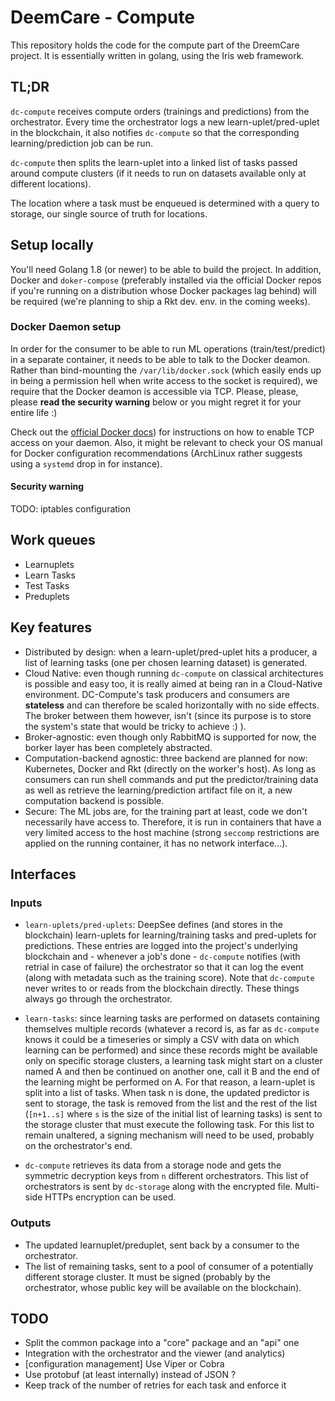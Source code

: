 DeemCare - Compute
==================

This repository holds the code for the compute part of the DreemCare project. It
is essentially written in golang, using the Iris web framework.

TL;DR
-----
`dc-compute` receives compute orders (trainings and predictions) from the
orchestrator. Every time the orchestrator logs a new learn-uplet/pred-uplet in
the blockchain, it also notifies `dc-compute` so that the corresponding
learning/prediction job can be run.

`dc-compute` then splits the learn-uplet into a linked list of tasks passed
around compute clusters (if it needs to run on datasets available only at
different locations).

The location where a task must be enqueued is determined with a query to
storage, our single source of truth for locations.

Setup locally
-------------

You'll need Golang 1.8 (or newer) to be able to build the project. In addition,
Docker and `doker-compose` (preferably installed via the official Docker repos
if you're running on a distribution whose Docker packages lag behind) will be
required (we're planning to ship a Rkt dev. env. in the coming weeks).

### Docker Daemon setup

In order for the consumer to be able to run ML operations (train/test/predict)
in a separate container, it needs to be able to talk to the Docker deamon.
Rather than bind-mounting the `/var/lib/docker.sock` (which easily ends up in
being a permission hell when write access to the socket is required), we require
that the Docker deamon is accessible via TCP. Please, please, please **read the
security warning** below or you might regret it for your entire life :)

Check out the [official Docker docs](https://docs.docker.com/engine/admin/#configuring-docker)) for instructions on how to enable TCP access on your daemon.
Also, it might be relevant to check your OS manual for Docker configuration
recommendations (ArchLinux rather suggests using a `systemd` drop in for
instance).

#### Security warning

TODO: iptables configuration

Work queues
-----------

* Learnuplets
* Learn Tasks
* Test Tasks
* Preduplets

Key features
------------
* Distributed by design: when a learn-uplet/pred-uplet hits a producer, a list
  of learning tasks (one per chosen learning dataset) is generated.
* Cloud Native: even though running `dc-compute` on classical architectures is
  possible and easy too, it is really aimed at being ran in a Cloud-Native
  environment. DC-Compute's task producers and consumers are **stateless** and
  can therefore be scaled horizontally with no side effects. The broker between
  them however, isn't (since its purpose is to store the system's state that
  would be tricky to achieve :) ).
* Broker-agnostic: even though only RabbitMQ is supported for now, the borker
  layer has been completely abstracted.
* Computation-backend agnostic: three backend are planned for now: Kubernetes,
  Docker and Rkt (directly on the worker's host). As long as consumers can run
  shell commands and put the predictor/training data as well as retrieve the
  learning/prediction artifact file on it, a new computation backend is
  possible.
* Secure: The ML jobs are, for the training part at least, code we don't
  necessarily have access to. Therefore, it is run in containers that have a
  very limited access to the host machine (strong `seccomp` restrictions are
  applied on the running container, it has no network interface...).


Interfaces
----------

### Inputs

* `learn-uplets/pred-uplets`: DeepSee defines (and stores in the blockchain)
  learn-uplets for learning/training tasks and pred-uplets for predictions.
  These entries are logged into the project's underlying blockchain and -
  whenever a job's done - `dc-compute` notifies (with retrial in case of
  failure) the orchestrator so that it can log the event (along with metadata
  such as the training score). Note that `dc-compute` never writes to or reads
  from the blockchain directly. These things always go through the orchestrator.

* `learn-tasks`: since learning tasks are performed on datasets containing
  themselves multiple records (whatever a record is, as far as `dc-compute`
  knows it could be a timeseries or simply a CSV with data on which learning can
  be performed) and since these records might be available only on specific
  storage clusters, a learning task might start on a cluster named A and then be
  continued on another one, call it B and the end of the learning might be
  performed on A.
  For that reason, a learn-uplet is split into a list of tasks. When task n is
  done, the updated predictor is sent to storage, the task is removed from the
  list and the rest of the list (`[n+1..s]` where `s` is the size of the initial
  list of learning tasks) is sent to the storage cluster that must
  execute the following task. For this list to remain unaltered, a signing
  mechanism will need to be used, probably on the orchestrator's end.

* `dc-compute` retrieves its data from a storage node and gets the symmetric
  decryption keys from `n` different orchestrators. This list of orchestrators
  is sent by `dc-storage` along with the encrypted file. Multi-side HTTPs
  encryption can be used.

### Outputs

* The updated learnuplet/preduplet, sent back by a consumer to the orchestrator.
* The list of remaining tasks, sent to a pool of consumer of a potentially
  different storage cluster. It must be signed (probably by the orchestrator,
  whose public key will be available on the blockchain).

## TODO

* Split the common package into a "core" package and an "api" one
* Integration with the orchestrator and the viewer (and analytics)
* [configuration management] Use Viper or Cobra
* Use protobuf (at least internally) instead of JSON ?
* Keep track of the number of retries for each task and enforce it
